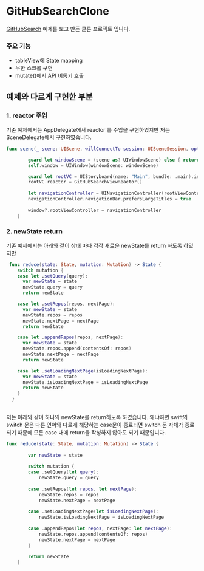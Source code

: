 # GitHubSearchClone

[GitHubSearch](https://github.com/ReactorKit/ReactorKit/tree/master/Examples/GitHubSearch) 예제를 보고 만든 클론 프로젝트 입니다.

### 주요 기능
+ tableView에 State mapping
+ 무한 스크롤 구현
+ mutate()에서 API 비동기 호출

## 예제와 다르게 구현한 부분
### 1. reactor 주입

기존 예제에서는 AppDelegate에서 reactor 를 주입을 구현하였지만 저는 SceneDelegate에서 구현하였습니다.

```swift
func scene(_ scene: UIScene, willConnectTo session: UISceneSession, options connectionOptions: UIScene.ConnectionOptions) {

        guard let windowScene = (scene as? UIWindowScene) else { return }
        self.window = UIWindow(windowScene: windowScene)

        guard let rootVC = UIStoryboard(name: "Main", bundle: .main).instantiateViewController(withIdentifier: "GitHubSearchViewController") as? GitHubSearchViewController else { return }
        rootVC.reactor = GitHubSearchViewReactor()
        
        let navigationController = UINavigationController(rootViewController: rootVC)
        navigationController.navigationBar.prefersLargeTitles = true
        
        window?.rootViewController = navigationController
    }
```

### 2. newState return 

기존 예제에서는 아래와 같이 상태 마다 각각 새로운 newState를 return 하도록 하였지만 

```swift
 func reduce(state: State, mutation: Mutation) -> State {
    switch mutation {
    case let .setQuery(query):
      var newState = state
      newState.query = query
      return newState

    case let .setRepos(repos, nextPage):
      var newState = state
      newState.repos = repos
      newState.nextPage = nextPage
      return newState

    case let .appendRepos(repos, nextPage):
      var newState = state
      newState.repos.append(contentsOf: repos)
      newState.nextPage = nextPage
      return newState

    case let .setLoadingNextPage(isLoadingNextPage):
      var newState = state
      newState.isLoadingNextPage = isLoadingNextPage
      return newState
    }
  }
  
  ```
저는 아래와 같이 하나의 newState를 return하도록 하였습니다. 왜냐하면 swift의 switch 문은 다른 언어와 다르게 해당하는 case문이 종료되면 switch 문 자체가 종료되기 때문에 모든 case 내에 return을 작성하지 않아도 되기 때문입니다.

```swift
func reduce(state: State, mutation: Mutation) -> State {
        
        var newState = state
        
        switch mutation {
        case .setQuery(let query):
            newState.query = query
            
        case .setRepos(let repos, let nextPage):
            newState.repos = repos
            newState.nextPage = nextPage
            
        case .setLoadingNextPage(let isLoadingNextPage):
            newState.isLoadingNextPage = isLoadingNextPage
            
        case .appendRepos(let repos, nextPage: let nextPage):
            newState.repos.append(contentsOf: repos)
            newState.nextPage = nextPage
        }
        
        return newState
    }
```
